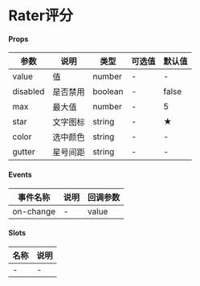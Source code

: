 # Rater评分


#### Props
| 参数      | 说明    | 类型      | 可选值       | 默认值   |
|---------- |-------- |---------- |------------- |--------- |
| value     | 值   | number  |     -     |    -    |
| disabled     | 是否禁用   | boolean  |   -       |    false    |
| max     | 最大值   | number  |   -       |    5    |
| star     | 文字图标   | string  |   -       |    ★    |
| color     | 选中颜色   | string  |   -       |    -    |
| gutter     | 星号间距   |  string |   -       |    -    |

#### Events
| 事件名称 | 说明 | 回调参数 |
|---------|--------|---------|
| on-change | - | value |

#### Slots
| 名称 | 说明 | 
|---------|--------|
| - | - |